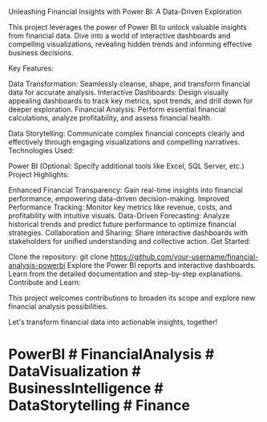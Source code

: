 Unleashing Financial Insights with Power BI: A Data-Driven Exploration

This project leverages the power of Power BI to unlock valuable insights from financial data. Dive into a world of interactive dashboards and compelling visualizations, revealing hidden trends and informing effective business decisions.

Key Features:

Data Transformation: Seamlessly cleanse, shape, and transform financial data for accurate analysis.
Interactive Dashboards: Design visually appealing dashboards to track key metrics, spot trends, and drill down for deeper exploration.
Financial Analysis: Perform essential financial calculations, analyze profitability, and assess financial health.


Data Storytelling: Communicate complex financial concepts clearly and effectively through engaging visualizations and compelling narratives.
Technologies Used:

Power BI
(Optional: Specify additional tools like Excel, SQL Server, etc.)
Project Highlights:

Enhanced Financial Transparency: Gain real-time insights into financial performance, empowering data-driven decision-making.
Improved Performance Tracking: Monitor key metrics like revenue, costs, and profitability with intuitive visuals.
Data-Driven Forecasting: Analyze historical trends and predict future performance to optimize financial strategies.
Collaboration and Sharing: Share interactive dashboards with stakeholders for unified understanding and collective action.
Get Started:

Clone the repository: git clone https://github.com/your-username/financial-analysis-powerbi
Explore the Power BI reports and interactive dashboards.
Learn from the detailed documentation and step-by-step explanations.
Contribute and Learn:

This project welcomes contributions to broaden its scope and explore new financial analysis possibilities.

Let's transform financial data into actionable insights, together!

# PowerBI # FinancialAnalysis # DataVisualization # BusinessIntelligence # DataStorytelling # Finance
